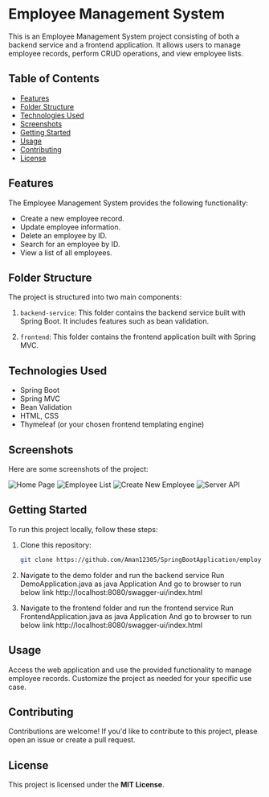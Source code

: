 # Employee Management System

This is an Employee Management System project consisting of both a backend service and a frontend application. It allows users to manage employee records, perform CRUD operations, and view employee lists.

## Table of Contents
- [Features](#features)
- [Folder Structure](#folder-structure)
- [Technologies Used](#technologies-used)
- [Screenshots](#screenshots)
- [Getting Started](#getting-started)
- [Usage](#usage)
- [Contributing](#contributing)
- [License](#license)

## Features
The Employee Management System provides the following functionality:

- Create a new employee record.
- Update employee information.
- Delete an employee by ID.
- Search for an employee by ID.
- View a list of all employees.

## Folder Structure
The project is structured into two main components:

1. `backend-service`: This folder contains the backend service built with Spring Boot. It includes features such as bean validation.

2. `frontend`: This folder contains the frontend application built with Spring MVC.

## Technologies Used
- Spring Boot
- Spring MVC
- Bean Validation
- HTML, CSS
- Thymeleaf (or your chosen frontend templating engine)

## Screenshots
Here are some screenshots of the project:

![Home Page](<img width="938" alt="HomePage" src="https://github.com/Aman12305/SpringBootApplication/assets/93370526/2db6a7fc-968b-4cf3-a54d-238f9c3972a7">)
![Employee List](<img width="953" alt="EmployeeListPage" src="https://github.com/Aman12305/SpringBootApplication/assets/93370526/5c1a1f05-ec6d-4bb6-93b7-3febf15465d7">)
![Create New Employee](<img width="866" alt="CreateNewEmployee" src="https://github.com/Aman12305/SpringBootApplication/assets/93370526/7c7b5aba-3bbf-4d81-8a88-5647154c4df0">)
![Server API](<img width="926" alt="ServerApi" src="https://github.com/Aman12305/SpringBootApplication/assets/93370526/5a7ee51f-56dc-448e-9600-da719484f6ff">)

## Getting Started
To run this project locally, follow these steps:

1. Clone this repository:

   ```bash
   git clone https://github.com/Aman12305/SpringBootApplication/employee-management.git

2. Navigate to the demo folder and run the backend service
   Run DemoApplication.java as java Application
   And go to browser to run below link http://localhost:8080/swagger-ui/index.html

3. Navigate to the frontend folder and run the frontend service
   Run FrontendApplication.java as java Application
   And go to browser to run below link http://localhost:8080/swagger-ui/index.html

## Usage
Access the web application and use the provided functionality to manage employee records.
Customize the project as needed for your specific use case.

## Contributing
Contributions are welcome! If you'd like to contribute to this project, please open an issue or create a pull request.

## License
This project is licensed under the **MIT License**.
